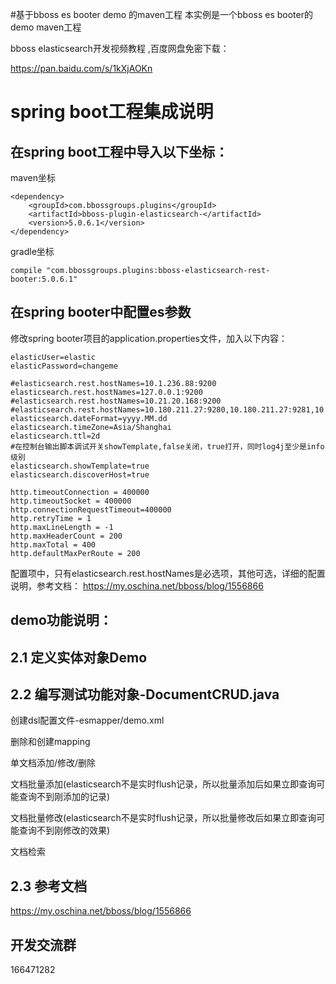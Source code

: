 #基于bboss es booter demo 的maven工程
本实例是一个bboss es booter的demo maven工程

bboss elasticsearch开发视频教程 ,百度网盘免密下载： 

https://pan.baidu.com/s/1kXjAOKn 
# spring boot工程集成说明
## 在spring boot工程中导入以下坐标：

maven坐标
```
<dependency>
    <groupId>com.bbossgroups.plugins</groupId>
    <artifactId>bboss-plugin-elasticsearch-</artifactId>
    <version>5.0.6.1</version>
</dependency>
```
gradle坐标
```
compile "com.bbossgroups.plugins:bboss-elasticsearch-rest-booter:5.0.6.1"
```
## 在spring booter中配置es参数
修改spring booter项目的application.properties文件，加入以下内容：
```
elasticUser=elastic
elasticPassword=changeme

#elasticsearch.rest.hostNames=10.1.236.88:9200
elasticsearch.rest.hostNames=127.0.0.1:9200
#elasticsearch.rest.hostNames=10.21.20.168:9200
#elasticsearch.rest.hostNames=10.180.211.27:9280,10.180.211.27:9281,10.180.211.27:9282
elasticsearch.dateFormat=yyyy.MM.dd
elasticsearch.timeZone=Asia/Shanghai
elasticsearch.ttl=2d
#在控制台输出脚本调试开关showTemplate,false关闭，true打开，同时log4j至少是info级别
elasticsearch.showTemplate=true
elasticsearch.discoverHost=true

http.timeoutConnection = 400000
http.timeoutSocket = 400000
http.connectionRequestTimeout=400000
http.retryTime = 1
http.maxLineLength = -1
http.maxHeaderCount = 200
http.maxTotal = 400
http.defaultMaxPerRoute = 200
```
配置项中，只有elasticsearch.rest.hostNames是必选项，其他可选，详细的配置说明，参考文档：
https://my.oschina.net/bboss/blog/1556866

## demo功能说明：

## 2.1 定义实体对象Demo

## 2.2 编写测试功能对象-DocumentCRUD.java
   创建dsl配置文件-esmapper/demo.xml
   
   删除和创建mapping
   
   单文档添加/修改/删除
   
   文档批量添加(elasticsearch不是实时flush记录，所以批量添加后如果立即查询可能查询不到刚添加的记录)
   
   文档批量修改(elasticsearch不是实时flush记录，所以批量修改后如果立即查询可能查询不到刚修改的效果)
   
   文档检索
   
## 2.3 参考文档
https://my.oschina.net/bboss/blog/1556866

## 开发交流群
166471282
  
